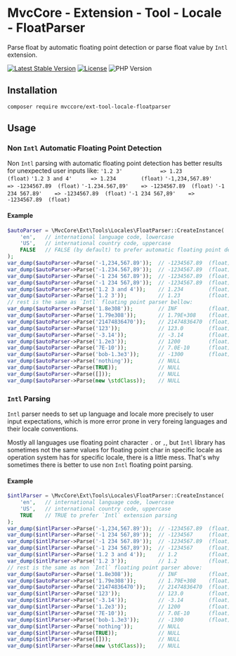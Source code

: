 # MvcCore - Extension - Tool - Locale - FloatParser

Parse float by automatic floating point detection or parse float value by `Intl` extension.

[![Latest Stable Version](https://img.shields.io/badge/Stable-v5.2.0-brightgreen.svg?style=plastic)](https://github.com/mvccore/ext-tool-locale-floatparser/releases)
[![License](https://img.shields.io/badge/License-BSD%203-brightgreen.svg?style=plastic)](https://mvccore.github.io/docs/mvccore/5.0.0/LICENSE.md)
![PHP Version](https://img.shields.io/badge/PHP->=5.4-brightgreen.svg?style=plastic)

## Installation
```shell
composer require mvccore/ext-tool-locale-floatparser
```

## Usage

### Non `Intl` Automatic Floating Point Detection
Non `Intl` parsing with automatic floating point detection
has better results for unexpected user inputs like:
`'1.2 3'			=> 1.23			(float)`
`'1.2 3 and 4'		=> 1.234		(float)`
`'-1,234,567.89'	=> -1234567.89	(float)`
`'-1.234.567,89'	=> -1234567.89	(float)`
`'-1 234 567.89'	=> -1234567.89	(float)`
`'-1 234 567,89'	=> -1234567.89	(float)`

#### Example
```php
$autoParser = \MvcCore\Ext\Tools\Locales\FloatParser::CreateInstance(
	'en',	// international language code, lowercase 
	'US', 	// international country code, uppercase
	FALSE	// FALSE (by default) to prefer automatic floating point detection
);
var_dump($autoParser->Parse('-1,234,567.89'));	// -1234567.89	(float)
var_dump($autoParser->Parse('-1.234.567,89'));	// -1234567.89	(float)
var_dump($autoParser->Parse('-1 234 567.89'));	// -1234567.89	(float)
var_dump($autoParser->Parse('-1 234 567,89'));	// -1234567.89	(float)
var_dump($autoParser->Parse('1.2 3 and 4'));	// 1.234		(float)
var_dump($autoParser->Parse('1.2 3'));			// 1.23			(float)
// rest is the same as `Intl` floating point parser bellow:
var_dump($autoParser->Parse('1.8e308'));		// INF			(float)
var_dump($autoParser->Parse('1.79e308'));		// 1.79E+308	(float)
var_dump($autoParser->Parse('21474836470'));	// 21474836470	(float)
var_dump($autoParser->Parse('123'));			// 123.0		(float)
var_dump($autoParser->Parse('-3.14'));			// -3.14		(float)
var_dump($autoParser->Parse('1.2e3'));			// 1200			(float)
var_dump($autoParser->Parse('7E-10'));			// 7.0E-10		(float)
var_dump($autoParser->Parse('bob-1.3e3'));		// -1300		(float)
var_dump($autoParser->Parse('nothing'));		// NULL
var_dump($autoParser->Parse(TRUE));				// NULL
var_dump($autoParser->Parse([]));				// NULL
var_dump($autoParser->Parse(new \stdClass));	// NULL
```

### `Intl` Parsing

`Intl` parser needs to set up language and locale more precisely
to user input expectations, which is more error prone in very 
foreing languages and their locale conventions. 

Mostly all languages use floating point character `.` or `,`, but `Intl` 
library has sometimes not the same values for floating point char in 
specific locale as operation system has for specific locale, there is 
a little mess. That's why sometimes there is better to use non `Intl` 
floating point parsing.

#### Example
```php
$intlParser = \MvcCore\Ext\Tools\Locales\FloatParser::CreateInstance(
	'en',	// international language code, lowercase 
	'US', 	// international country code, uppercase
	TRUE	// TRUE to prefer `Intl` extension parsing
);
var_dump($intlParser->Parse('-1,234,567.89'));	// -1234567.89	(float)
var_dump($intlParser->Parse('-1 234 567,89'));	// -1234567		(float)
var_dump($intlParser->Parse('-1 234 567.89'));	// -1234567.89	(float)
var_dump($intlParser->Parse('-1 234 567,89'));	// -1234567		(float)
var_dump($intlParser->Parse('1.2 3 and 4'));	// 1.2			(float)
var_dump($intlParser->Parse('1.2 3'));			// 1.2			(float)
// rest is the same as non `Intl` floating point parser above:
var_dump($autoParser->Parse('1.8e308'));		// INF			(float)
var_dump($autoParser->Parse('1.79e308'));		// 1.79E+308	(float)
var_dump($autoParser->Parse('21474836470'));	// 21474836470	(float)
var_dump($intlParser->Parse('123'));			// 123.0		(float)
var_dump($intlParser->Parse('-3.14'));			// -3.14		(float)
var_dump($intlParser->Parse('1.2e3'));			// 1200			(float)
var_dump($intlParser->Parse('7E-10'));			// 7.0E-10		(float)
var_dump($intlParser->Parse('bob-1.3e3'));		// -1300		(float)
var_dump($intlParser->Parse('nothing'));		// NULL
var_dump($intlParser->Parse(TRUE));				// NULL
var_dump($intlParser->Parse([]));				// NULL
var_dump($intlParser->Parse(new \stdClass));	// NULL
```
